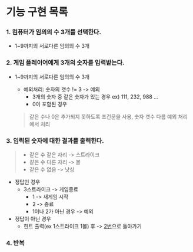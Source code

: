 # 기능 구현 목록

### 1. 컴퓨터가 임의의 수 3개를 선택한다.

- 1~9까지의 서로다른 임의의 수 3개

### 2. 게임 플레이어에게 3개의 숫자를 입력받는다.

- 1~9까지의 서로다른 임의의 수 3개
    - 예외처리: 숫자의 갯수 != 3 -> 예외
        - 3개의 숫자 중 같은 숫자가 있는 경우 ex) 111, 232, 988 ...
        - 0이 포함된 경우

  > 같은 수나 0은 추가되지 못하도록 조건문을 사용, 숫자 갯수 다름 예외 처리에서 처리

### 3. 입력된 숫자에 대한 결과를 출력한다.

> - 같은 수 같은 자리 -> 스트라이크
> - 같은 수 다른 자리 -> 볼
> - 같은 수 없음 -> 낫싱

- 정답인 경우
    - 3스트라이크 -> 게임종료
        - 1 -> 새게임 시작
        - 2 -> 종료
        - 1이나 2가 아닌 경우 -> 예외
- 정답이 아닌 경우
    - 힌트 출력(ex 1스트라이크 1볼) 후 -> [2번](#2-게임-플레이어에게-3개의-숫자를-입력받는다)으로 돌아가기

### 4. 반복